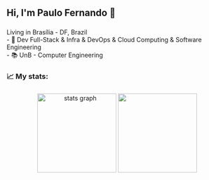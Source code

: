 
<!--<div align="center">
  <img src="https://github.com/Anmol-Baranwal/Cool-GIFs-For-GitHub/assets/74038190/80728820-e06b-4f96-9c9e-9df46f0cc0a5" width="850"/>
  <img width="12" />
</div>-->

###

<h2 align="left">Hi, I'm Paulo Fernando 👋</h2>

###

<p align="left">Living in Brasília - DF, Brazil<br>- 🔭 Dev Full-Stack & Infra & DevOps & Cloud Computing & Software Engineering<br>- 📚 UnB - Computer Engineering</p>

###

<h3 align="left">📈   My stats:</h3>

###

<div align="center">
  <img height="180" src="https://github-readme-stats.vercel.app/api?username=pafev&hide_title=true&hide_rank=true&show_icons=true&include_all_commits=true&count_private=true&disable_animations=false&theme=gotham&locale=en&hide_border=true" height="200" alt="stats graph" />
  <img height="180" src="https://github-readme-stats.vercel.app/api/top-langs/?username=pafev&layout=compact&theme=gotham&hide_border=true"/>
</div>

###

